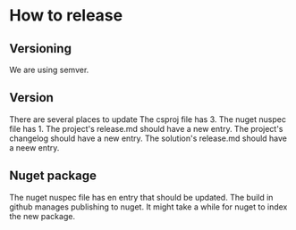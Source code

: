# How to release

## Versioning
We are using semver.

## Version
There are several places to update
The csproj file has 3.
The nuget nuspec file has 1.
The project's release.md should have a new entry.
The project's changelog should have a new entry.
The solution's release.md should have a neew entry.

## Nuget package
The nuget nuspec file has en entry <releaseNotes> that should be updated.
The build in github manages publishing to nuget.
It might take a while for nuget to index the new package.
